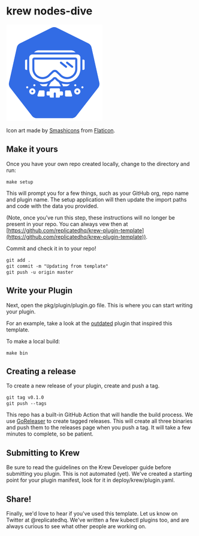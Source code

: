 # krew nodes-dive

![dive into kubernetes nodes workloads](logo-256.png)

Icon art made by [Smashicons](https://www.flaticon.com/authors/smashicons) from [Flaticon](https://www.flaticon.com/).

## Make it yours

Once you have your own repo created locally, change to the directory and run:

```shell
make setup
```

This will prompt you for a few things, such as your GitHub org, repo name and plugin name. The setup application will then update the import paths and code with the data you provided.

(Note, once you've run this step, these instructions will no longer be present in your repo. You can always vew then at [https://github.com/replicatedhq/krew-plugin-template](https://github.com/replicatedhq/krew-plugin-template)).

Commit and check it in to your repo!

```shell
git add .
git commit -m "Updating from template"
git push -u origin master
```

## Write your Plugin

Next, open the pkg/plugin/plugin.go file. This is where you can start writing your plugin.

For an example, take a look at the [outdated](https://github.com/replicatedhq/outdated) plugin that inspired this template.

To make a local build:

```shell
make bin
```

## Creating a release

To create a new release of your plugin, create and push a tag.

```shell
git tag v0.1.0
git push --tags
```

This repo has a built-in GitHub Action that will handle the build process. We use [GoReleaser](https://goreleaser.com) to create tagged releases. This will create all three binaries and push them to the releases page when you push a tag. It will take a few minutes to complete, so be patient.

## Submitting to Krew

Be sure to read the guidelines on the Krew Developer guide before submitting you plugin. This is not automated (yet). We've created a starting point for your plugin manifest, look for it in deploy/krew/plugin.yaml.

## Share!

Finally, we'd love to hear if you've used this template. Let us know on Twitter at @replicatedhq. We've written a few kubectl plugins too, and are always curious to see what other people are working on.
